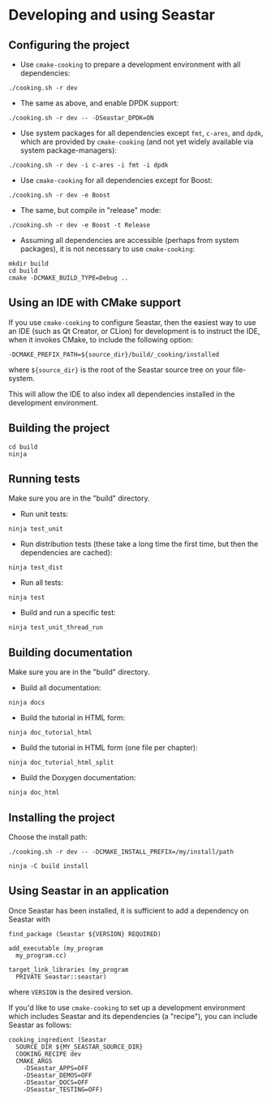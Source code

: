 # Developing and using Seastar

## Configuring the project

- Use `cmake-cooking` to prepare a development environment with all dependencies:

```
./cooking.sh -r dev
```

- The same as above, and enable DPDK support:

```
./cooking.sh -r dev -- -DSeastar_DPDK=ON
```

- Use system packages for all dependencies except `fmt`, `c-ares`, and `dpdk`, which are provided by `cmake-cooking` (and not yet widely available via system package-managers):

```
./cooking.sh -r dev -i c-ares -i fmt -i dpdk
```

- Use `cmake-cooking` for all dependencies except for Boost:

```
./cooking.sh -r dev -e Boost
```

- The same, but compile in "release" mode:

```
./cooking.sh -r dev -e Boost -t Release
```

- Assuming all dependencies are accessible (perhaps from system packages), it is not necessary to use `cmake-cooking`:

```
mkdir build
cd build
cmake -DCMAKE_BUILD_TYPE=Debug ..
```

## Using an IDE with CMake support

If you use `cmake-cooking` to configure Seastar, then the easiest way to use an IDE (such as Qt Creator, or CLion) for development is to instruct the IDE, when it invokes CMake, to include the following option:

```
-DCMAKE_PREFIX_PATH=${source_dir}/build/_cooking/installed
```

where `${source_dir}` is the root of the Seastar source tree on your file-system.

This will allow the IDE to also index all dependencies installed in the development environment.

## Building the project

```
cd build
ninja
```

## Running tests

Make sure you are in the "build" directory.

- Run unit tests:

```
ninja test_unit
```

- Run distribution tests (these take a long time the first time, but then the dependencies are cached):

```
ninja test_dist
```

- Run all tests:

```
ninja test
```

- Build and run a specific test:

```
ninja test_unit_thread_run
```


## Building documentation

Make sure you are in the "build" directory.

- Build all documentation:

```
ninja docs
```

- Build the tutorial in HTML form:

```
ninja doc_tutorial_html
```

- Build the tutorial in HTML form (one file per chapter):

```
ninja doc_tutorial_html_split
```

- Build the Doxygen documentation:

```
ninja doc_html
```

## Installing the project

Choose the install path:

```
./cooking.sh -r dev -- -DCMAKE_INSTALL_PREFIX=/my/install/path
```

```
ninja -C build install
```

## Using Seastar in an application

Once Seastar has been installed, it is sufficient to add a dependency on Seastar with

```
find_package (Seastar ${VERSION} REQUIRED)

add_executable (my_program
  my_program.cc)
  
target_link_libraries (my_program
  PRIVATE Seastar::seastar)
```

where `VERSION` is the desired version.

If you'd like to use `cmake-cooking` to set up a development environment which includes Seastar and its dependencies (a "recipe"), you can include Seastar as follows:

```
cooking_ingredient (Seastar
  SOURCE_DIR ${MY_SEASTAR_SOURCE_DIR}
  COOKING_RECIPE dev
  CMAKE_ARGS
    -DSeastar_APPS=OFF
    -DSeastar_DEMOS=OFF
    -DSeastar_DOCS=OFF
    -DSeastar_TESTING=OFF)
```
